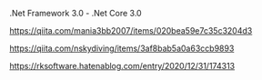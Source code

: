 .Net Framework 3.0 - .Net Core 3.0

https://qiita.com/mania3bb2007/items/020bea59e7c35c3204d3

https://qiita.com/nskydiving/items/3af8bab5a0a63ccb9893

https://rksoftware.hatenablog.com/entry/2020/12/31/174313
